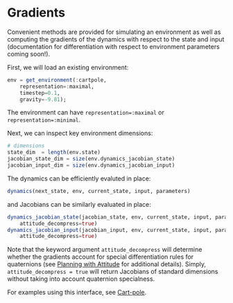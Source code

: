 # Gradients

Convenient methods are provided for simulating an environment as well as computing the gradients of the dynamics with respect to the state and input (documentation for differentiation with respect to environment parameters coming soon!).

First, we will load an existing environment: 
```julia
env = get_environment(:cartpole, 
    representation=:maximal, 
    timestep=0.1,
    gravity=-9.81);
```

The environment can have `representation=:maximal` or `representation=:minimal`.

Next, we can inspect key environment dimensions:
```julia 
# dimensions
state_dim  = length(env.state)
jacobian_state_dim = size(env.dynamics_jacobian_state)
jacobian_input_dim = size(env.dynamics_jacobian_input)
```

The dynamics can be efficiently evaluted in place:
```julia
dynamics(next_state, env, current_state, input, parameters) 
```

and Jacobians can be similarly evaluated in place:
```julia
dynamics_jacobian_state(jacobian_state, env, current_state, input, parameters, 
    attitude_decompress=true)
dynamics_jacobian_input(jacobian_input, env, current_state, input, parameters, 
    attitude_decompress=true)
```
Note that the keyword argument `attitude_decompress` will determine whether the gradients account for special differentiation rules for quaternions (see [Planning with Attitude](https://roboticexplorationlab.org/papers/planning_with_attitude.pdf) for additional details). Simply, `attitude_decompress = true` will return Jacobians of standard dimensions without taking into account quaternion specialness.

For examples using this interface, see [Cart-pole](https://github.com/dojo-sim/Dojo.jl/blob/main/examples/trajectory_optimization/cartpole_max.jl).

